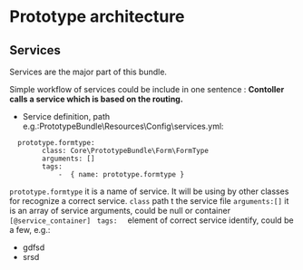 # Prototype architecture

## Services

Services are the major part of this bundle. 

Simple workflow of services could be include in one sentence :
**Contoller calls a service which is based on the routing.**
* Service definition, path e.g.:PrototypeBundle\Resources\Config\services.yml:
```
  prototype.formtype:
        class: Core\PrototypeBundle\Form\FormType
        arguments: []        
        tags:
            -  { name: prototype.formtype } 

```

``` prototype.formtype ``` it is a name of service. It will be using by other classes for recognize a correct service. 
```class``` path t the service file
```arguments:[]``` it is an array of service arguments, could be null or container ```[@service_container] ```
```tags:  ``` element of correct service identify, could be a few, e.g.:
*    gdfsd
*    srsd


